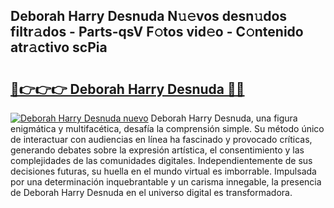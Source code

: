 ## Deborah Harry Desnuda N𝚞𝚎vos desn𝚞dos filtr𝚊dos - Parts-qsV F𝚘tos vid𝚎o - C𝚘ntenido atr𝚊ctivo scPia

# <h2><a href="http://mb9vhn.tromn.icu/?c=Deborah+Harry+Desnuda">🔗👉👉👉 Deborah Harry Desnuda 🔗🔗</a></h2>

[![Deborah Harry Desnuda nuevo](https://i.imgur.com/pEAQMta.gif)](http://mb9vhn.tromn.icu/?c=Deborah+Harry+Desnuda)
Deborah Harry Desnuda, una figura enigmática y multifacética, desafía la comprensión simple. Su método único de interactuar con audiencias en línea ha fascinado y provocado críticas, generando debates sobre la expresión artística, el consentimiento y las complejidades de las comunidades digitales. Independientemente de sus decisiones futuras, su huella en el mundo virtual es imborrable. Impulsada por una determinación inquebrantable y un carisma innegable, la presencia de Deborah Harry Desnuda en el universo digital es transformadora.
